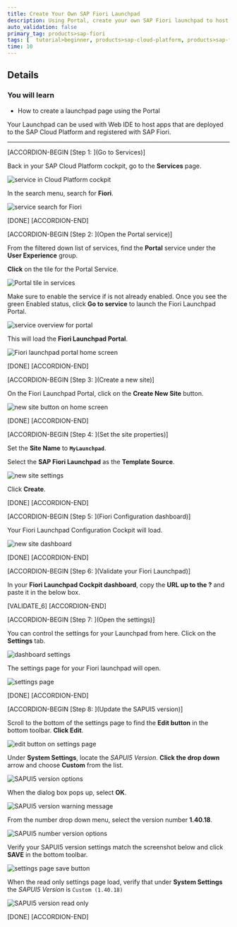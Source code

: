 ```yaml
---
title: Create Your Own SAP Fiori Launchpad
description: Using Portal, create your own SAP Fiori launchpad to host your applications.
auto_validation: false
primary_tag: products>sap-fiori
tags: [  tutorial>beginner, products>sap-cloud-platform, products>sap-fiori, tutorial>license ]
time: 10
---
```



## Details
### You will learn  
- How to create a launchpad page using the Portal

Your Launchpad can be used with Web IDE to host apps that are deployed to the SAP Cloud Platform and registered with SAP Fiori.

---

[ACCORDION-BEGIN [Step 1: ](Go to Services)]

Back in your SAP Cloud Platform cockpit, go to the **Services** page.

![service in Cloud Platform cockpit](1.png)

In the search menu, search for **Fiori**.

![service search for Fiori](2.png)

[DONE]
[ACCORDION-END]

[ACCORDION-BEGIN [Step 2: ](Open the Portal service)]

From the filtered down list of services, find the **Portal** service under the **User Experience** group.

**Click** on the tile for the Portal Service.

![Portal tile in services](3.png)

Make sure to enable the service if is not already enabled. Once you see the green Enabled status, click **Go to service** to launch the Fiori Launchpad Portal.

![service overview for portal](4.png)

This will load the **Fiori Launchpad Portal**.

![Fiori launchpad portal home screen](5.png)

[DONE]
[ACCORDION-END]


[ACCORDION-BEGIN [Step 3: ](Create a new site)]

On the Fiori Launchpad Portal, click on the **Create New Site** button.

![new site button on home screen](6.png)

[DONE]
[ACCORDION-END]

[ACCORDION-BEGIN [Step 4: ](Set the site properties)]

Set the **Site Name** to **`MyLaunchpad`**.

Select the **SAP Fiori Launchpad** as the **Template Source**.

![new site settings](7.png)

Click **Create**.

[DONE]
[ACCORDION-END]

[ACCORDION-BEGIN [Step 5: ](Fiori Configuration dashboard)]

Your Fiori Launchpad Configuration Cockpit will load.

![new site dashboard](8.png)


[DONE]
[ACCORDION-END]

[ACCORDION-BEGIN [Step 6: ](Validate your Fiori Launchpad)]

In your **Fiori Launchpad Cockpit dashboard**, copy the **URL up to the ?** and paste it in the below box.

[VALIDATE_6]
[ACCORDION-END]

[ACCORDION-BEGIN [Step 7: ](Open the settings)]

You can control the settings for your Launchpad from here. Click on the **Settings** tab.

![dashboard settings](9.png)

The settings page for your Fiori launchpad will open.

![settings page](10.png)


[DONE]
[ACCORDION-END]


[ACCORDION-BEGIN [Step 8: ](Update the SAPUI5 version)]

Scroll to the bottom of the settings page to find the **Edit button** in the bottom toolbar. **Click Edit**.

![edit button on settings page](11.png)

Under **System Settings**, locate the _SAPUI5 Version_. **Click the drop down** arrow and choose **Custom** from the list.

![SAPUI5 version options](12.png)

When the dialog box pops up, select **OK**.

![SAPUI5 version warning message](13.png)

From the number drop down menu, select the version number **1.40.18**.

![SAPUI5 number version options](14.png)

Verify your SAPUI5 version settings match the screenshot below and click **SAVE** in the bottom toolbar.

![settings page save button](15.png)

When the read only settings page load, verify that under **System Settings** the _SAPUI5 Version_ is `Custom (1.40.18)`

![SAPUI5 version read only](16.png)

[DONE]
[ACCORDION-END]
